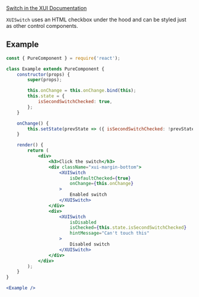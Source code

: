 <div class="xui-margin-vertical">
	<a href="../section-building-blocks-controls-switch.html" isDocLink>Switch in the XUI Documentation</a>
</div>

`XUISwitch` uses an HTML checkbox under the hood and can be styled just as other control components.

## Example

```jsx
const { PureComponent } = require('react');

class Example extends PureComponent {
	constructor(props) {
		super(props);

		this.onChange = this.onChange.bind(this);
		this.state = {
			isSecondSwitchChecked: true,
		};
	}

	onChange() {
		this.setState(prevState => ({ isSecondSwitchChecked: !prevState.isSecondSwitchChecked }));
	}

	render() {
		return (
			<div>
				<h3>Click the switch</h3>
				<div className="xui-margin-bottom">
					<XUISwitch
						isDefaultChecked={true}
						onChange={this.onChange}
					>
						Enabled switch
					</XUISwitch>
				</div>
				<div>
					<XUISwitch
						isDisabled
						isChecked={this.state.isSecondSwitchChecked}
						hintMessage="Can't touch this"
					>
						Disabled switch
					</XUISwitch>
				</div>
			</div>
		);
	}
}

<Example />
```
